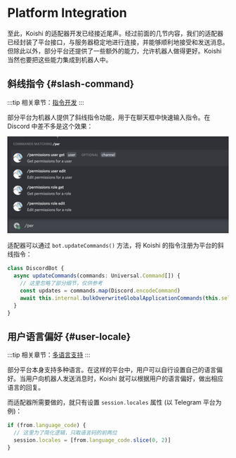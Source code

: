 # Platform Integration

至此，Koishi 的适配器开发已经接近尾声。经过前面的几节内容，我们的适配器已经封装了平台接口，与服务器稳定地进行连接，并能够顺利地接受和发送消息。但除此以外，部分平台还提供了一些额外的能力，允许机器人做得更好。Koishi 当然也要把这些能力集成到机器人中。

## 斜线指令 {#slash-command}

:::tip
相关章节：[指令开发](../basic/command.md)
:::

部分平台为机器人提供了斜线指令功能，用于在聊天框中快速输入指令。在 Discord 中差不多是这个效果：

![slash command](/adapter/slash.png)

适配器可以通过 `bot.updateCommands()` 方法，将 Koishi 的指令注册为平台的斜线指令：

```ts
class DiscordBot {
  async updateCommands(commands: Universal.Command[]) {
    // 这里忽略了部分细节，仅供参考
    const updates = commands.map(Discord.encodeCommand)
    await this.internal.bulkOverwriteGlobalApplicationCommands(this.selfId, updates)
  }
}
```

## 用户语言偏好 {#user-locale}

:::tip
相关章节：[多语言支持](../i18n/index.md)
:::

部分平台本身支持多种语言。在这样的平台中，用户可以自行设置自己的语言偏好。当用户向机器人发送消息时，Koishi 就可以根据用户的语言偏好，做出相应语言的回复。

而适配器所需要做的，就只有设置 `session.locales` 属性 (以 Telegram 平台为例)：

```ts
if (from.language_code) {
  // 这里为了简化逻辑，只取语言码的前两位
  session.locales = [from.language_code.slice(0, 2)]
}
```
